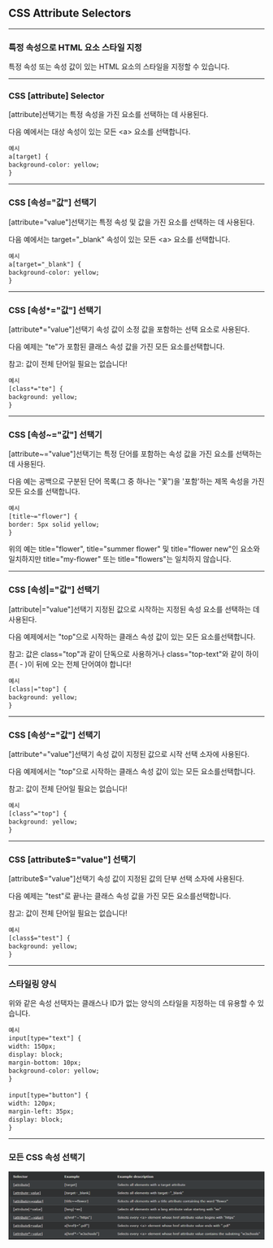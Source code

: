 ## CSS Attribute Selectors

---

### 특정 속성으로 HTML 요소 스타일 지정

특정 속성 또는 속성 값이 있는 HTML 요소의 스타일을 지정할 수 있습니다.

---

### CSS [attribute] Selector

[attribute]선택기는 특정 속성을 가진 요소를 선택하는 데 사용된다.

다음 예에서는 대상 속성이 있는 모든 \<a> 요소를 선택합니다.

    예시
    a[target] {
    background-color: yellow;
    }

---

### CSS [속성="값"] 선택기

[attribute="value"]선택기는 특정 속성 및 값을 가진 요소를 선택하는 데 사용된다.

다음 예에서는 target="\_blank" 속성이 있는 모든 \<a> 요소를 선택합니다.

    예시
    a[target="_blank"] {
    background-color: yellow;
    }

---

### CSS [속성*="값"] 선택기

[attribute*="value"]선택기 속성 값이 소정 값을 포함하는 선택 요소로 사용된다.

다음 예제는 "te"가 포함된 클래스 속성 값을 가진 모든 요소를 ​​선택합니다.

참고: 값이 전체 단어일 필요는 없습니다!

    예시
    [class*="te"] {
    background: yellow;
    }

---

### CSS [속성~="값"] 선택기

[attribute~="value"]선택기는 특정 단어를 포함하는 속성 값을 가진 요소를 선택하는 데 사용된다.

다음 예는 공백으로 구분된 단어 목록(그 중 하나는 "꽃")을 '포함'하는 제목 속성을 가진 모든 요소를 ​​선택합니다.

    예시
    [title~="flower"] {
    border: 5px solid yellow;
    }

위의 예는 title="flower", title="summer flower" 및 title="flower new"인 요소와 일치하지만 title="my-flower" 또는 title="flowers"는 일치하지 않습니다.

---

### CSS [속성|="값"] 선택기

[attribute|="value"]선택기 지정된 값으로 시작하는 지정된 속성 요소를 선택하는 데 사용된다.

다음 예제에서는 "top"으로 시작하는 클래스 속성 값이 있는 모든 요소를 ​​선택합니다.

참고: 값은 class="top"과 같이 단독으로 사용하거나 class="top-text"와 같이 하이픈( - )이 뒤에 오는 전체 단어여야 합니다!

    예시
    [class|="top"] {
    background: yellow;
    }

---

### CSS [속성^="값"] 선택기

[attribute^="value"]선택기 속성 값이 지정된 값으로 시작 선택 소자에 사용된다.

다음 예제에서는 "top"으로 시작하는 클래스 속성 값이 있는 모든 요소를 ​​선택합니다.

참고: 값이 전체 단어일 필요는 없습니다!

    예시
    [class^="top"] {
    background: yellow;
    }

---

### CSS [attribute$="value"] 선택기

[attribute$="value"]선택기 속성 값이 지정된 값의 단부 선택 소자에 사용된다.

다음 예제는 "test"로 끝나는 클래스 속성 값을 가진 모든 요소를 ​​선택합니다.

참고: 값이 전체 단어일 필요는 없습니다!

    예시
    [class$="test"] {
    background: yellow;
    }

---

### 스타일링 양식

위와 같은 속성 선택자는 클래스나 ID가 없는 양식의 스타일을 지정하는 데 유용할 수 있습니다.

    예시
    input[type="text"] {
    width: 150px;
    display: block;
    margin-bottom: 10px;
    background-color: yellow;
    }

    input[type="button"] {
    width: 120px;
    margin-left: 35px;
    display: block;
    }

---

### 모든 CSS 속성 선택기

<img src="./img/css_attribute_selector.png">
